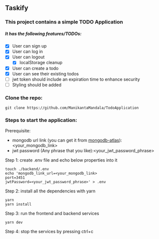 ## Taskify
### This project contains a simple TODO Application
##### It has the following features/TODOs:
- [x] User can sign up
- [x] User can log in
- [x] User can logout
    - [x] localStorage cleanup
- [x] User can create a todo
- [x] User can see their existing todos
- [ ] jwt token should include an expiration time to enhance security
- [ ] Styling should be added

### Clone the repo:

    git clone https://github.com/ManikantaMandala/TodoApplication

### Steps to start the application:

Prerequisite:
- mongodb url link (you can get it from [mongodb-atlas](https://www.mongodb.com/cloud/atlas/register)):<your_mongodb_link>
- jwt password (Any phrase that you like):<your_jwt_password_phrase>

Step 1: create .env file and echo below properties into it

    touch ./backend/.env
    echo 'mongodb_link_url=<your_mongodb_link>
    port=3451
    jwtPassword=<your_jwt_password_phrase>' > .env
    
Step 2: install all the dependencies with yarn

    yarn
    yarn install
    
Step 3: run the frontend and backend services

    yarn dev

Step 4: stop the services by pressing ctrl+c
